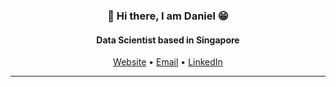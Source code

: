 <!-- credits to https://github.com/lauragift21/lauragift21/blob/master/README.md -->

<h3 align="center">👋 Hi there, I am Daniel 😁 </h3>
<h4 align="center">Data Scientist based in Singapore</h4>
<p align="center">
  <a href="https://www.ddanieltan.com">Website</a> •
  <a href = "mailto: danieltan.singapore@gmail.com">Email</a> •
  <a href="https://www.linkedin.com/in/ddanieltan/">LinkedIn</a>

</p>

---

<!--
**ddanieltan/ddanieltan** is a ✨ _special_ ✨ repository because its `README.md` (this file) appears on your GitHub profile.

Here are some ideas to get you started:

- 🔭 I’m currently working on ...
- 🌱 I’m currently learning ...
- 👯 I’m looking to collaborate on ...
- 🤔 I’m looking for help with ...
- 💬 Ask me about ...
- 📫 How to reach me: ...
- 😄 Pronouns: ...
- ⚡ Fun fact: ...
-->
